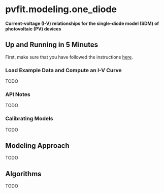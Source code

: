 # pvfit.modeling.one_diode

**Current-voltage (I-V) relationships for the single-diode model (SDM) of photovoltaic (PV) devices**

## Up and Running in 5 Minutes

First, make sure that you have followed the instructions [here](../../../README.md#Up-and-Running-in-5-Minutes).

### Load Example Data and Compute an I-V Curve

TODO

### API Notes

TODO

### Calibrating Models

TODO

## Modeling Approach

TODO

## Algorithms

TODO
